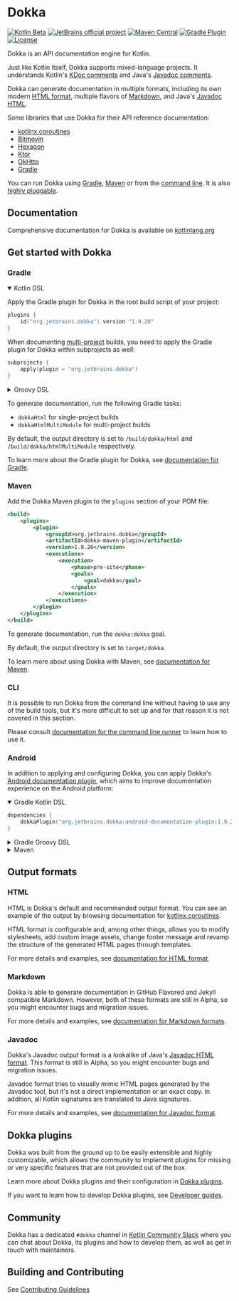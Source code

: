 # Dokka 

[![Kotlin Beta](https://kotl.in/badges/beta.svg)](https://kotlinlang.org/docs/components-stability.html)
[![JetBrains official project](https://jb.gg/badges/official.svg)](https://github.com/JetBrains#jetbrains-on-github)
[![Maven Central](https://img.shields.io/maven-central/v/org.jetbrains.dokka/org.jetbrains.dokka.gradle.plugin?label=MavenCentral&logo=apache-maven)](https://search.maven.org/artifact/org.jetbrains.dokka/org.jetbrains.dokka.gradle.plugin)
[![Gradle Plugin](https://img.shields.io/gradle-plugin-portal/v/org.jetbrains.dokka?label=Gradle&logo=gradle)](https://plugins.gradle.org/plugin/org.jetbrains.dokka)
[![License](https://img.shields.io/github/license/Kotlin/dokka.svg)](LICENSE.txt)

Dokka is an API documentation engine for Kotlin.

Just like Kotlin itself, Dokka supports mixed-language projects. It understands Kotlin's
[KDoc comments](https://kotlinlang.org/docs/kotlin-doc.html#kdoc-syntax) and Java's
[Javadoc comments](https://www.oracle.com/technical-resources/articles/java/javadoc-tool.html).

Dokka can generate documentation in multiple formats, including its own modern [HTML format](#html),
multiple flavors of [Markdown](#markdown), and Java's [Javadoc HTML](#javadoc).

Some libraries that use Dokka for their API reference documentation:

* [kotlinx.coroutines](https://kotlinlang.org/api/kotlinx.coroutines/kotlinx-coroutines-core/kotlinx.coroutines/)
* [Bitmovin](https://cdn.bitmovin.com/player/android/3/docs/index.html)
* [Hexagon](https://hexagonkt.com/api/index.html)
* [Ktor](https://api.ktor.io/)
* [OkHttp](https://square.github.io/okhttp/5.x/okhttp/okhttp3/)
* [Gradle](https://docs.gradle.org/current/kotlin-dsl/index.html)

You can run Dokka using [Gradle](https://kotlinlang.org/docs/dokka-gradle.html), 
[Maven](https://kotlinlang.org/docs/dokka-maven.html) or from the [command line](https://kotlinlang.org/docs/dokka-cli.html). 
It is also [highly pluggable](https://kotlinlang.org/docs/dokka-plugins.html).

## Documentation

Comprehensive documentation for Dokka is available on [kotlinlang.org](https://kotlinlang.org/docs/dokka-introduction.html)

## Get started with Dokka

### Gradle

<details open>
<summary>Kotlin DSL</summary>

Apply the Gradle plugin for Dokka in the root build script of your project:

```kotlin
plugins {
    id("org.jetbrains.dokka") version "1.9.20"
}
```

When documenting [multi-project](https://docs.gradle.org/current/userguide/multi_project_builds.html) builds, you need 
to apply the Gradle plugin for Dokka within subprojects as well:

```kotlin
subprojects {
    apply(plugin = "org.jetbrains.dokka")
}
```

</details>

<details>
<summary>Groovy DSL</summary>

Apply Gradle plugin for Dokka in the root project:

```groovy
plugins {
    id 'org.jetbrains.dokka' version '1.9.20'
}
```

When documenting [multi-project](https://docs.gradle.org/current/userguide/multi_project_builds.html) builds, you need 
to apply the Gradle plugin for Dokka within subprojects as well:

```groovy
subprojects {
    apply plugin: 'org.jetbrains.dokka'
}
```

</details>

To generate documentation, run the following Gradle tasks:

* `dokkaHtml` for single-project builds
* `dokkaHtmlMultiModule` for multi-project builds

By default, the output directory is set to `/build/dokka/html` and `/build/dokka/htmlMultiModule` respectively.

To learn more about the Gradle plugin for Dokka, see [documentation for Gradle](https://kotlinlang.org/docs/dokka-gradle.html).

### Maven

Add the Dokka Maven plugin to the `plugins` section of your POM file:

```xml
<build>
    <plugins>
        <plugin>
            <groupId>org.jetbrains.dokka</groupId>
            <artifactId>dokka-maven-plugin</artifactId>
            <version>1.9.20</version>
            <executions>
                <execution>
                    <phase>pre-site</phase>
                    <goals>
                        <goal>dokka</goal>
                    </goals>
                </execution>
            </executions>
        </plugin>
    </plugins>
</build>
```

To generate documentation, run the `dokka:dokka` goal.

By default, the output directory is set to `target/dokka`.

To learn more about using Dokka with Maven, see [documentation for Maven](https://kotlinlang.org/docs/dokka-maven.html).

### CLI

It is possible to run Dokka from the command line without having to use any of the build tools, but it's more
difficult to set up and for that reason it is not covered in this section.

Please consult [documentation for the command line runner](https://kotlinlang.org/docs/dokka-cli.html)
to learn how to use it.

### Android

In addition to applying and configuring Dokka, you can apply Dokka's 
[Android documentation plugin](plugins/android-documentation), which aims to improve documentation experience on the 
Android platform:

<details open>
<summary>Gradle Kotlin DSL</summary>

```kotlin
dependencies {
    dokkaPlugin("org.jetbrains.dokka:android-documentation-plugin:1.9.20")
}
```

</details>

<details>
<summary>Gradle Groovy DSL</summary>

```groovy
dependencies {
    dokkaPlugin 'org.jetbrains.dokka:android-documentation-plugin:1.9.20'
}
```

</details>

<details>
<summary>Maven</summary>

```xml
<plugin>
    <groupId>org.jetbrains.dokka</groupId>
    <artifactId>dokka-maven-plugin</artifactId>
    ...
    <configuration>
        <dokkaPlugins>
            <plugin>
                <groupId>org.jetbrains.dokka</groupId>
                <artifactId>android-documentation-plugin</artifactId>
                <version>1.9.20</version>
            </plugin>
        </dokkaPlugins>
    </configuration>
</plugin>
```

</details>

## Output formats

### HTML

HTML is Dokka's default and recommended output format. You can see an example of the output by browsing documentation 
for [kotlinx.coroutines](https://kotlinlang.org/api/kotlinx.coroutines/).

HTML format is configurable and, among other things, allows you to modify stylesheets, add custom image assets, change
footer message and revamp the structure of the generated HTML pages through templates.

For more details and examples, see [documentation for HTML format](https://kotlinlang.org/docs/dokka-html.html).

### Markdown

Dokka is able to generate documentation in GitHub Flavored and Jekyll compatible Markdown. However, both of these
formats are still in Alpha, so you might encounter bugs and migration issues.

For more details and examples, see [documentation for Markdown formats](https://kotlinlang.org/docs/dokka-markdown.html).

### Javadoc

Dokka's Javadoc output format is a lookalike of Java's 
[Javadoc HTML format](https://docs.oracle.com/en/java/javase/19/docs/api/index.html). This format is still in Alpha,
so you might encounter bugs and migration issues.

Javadoc format tries to visually mimic HTML pages generated by the Javadoc tool, but it's not a direct implementation 
or an exact copy. In addition, all Kotlin signatures are translated to Java signatures.

For more details and examples, see [documentation for Javadoc format](https://kotlinlang.org/docs/dokka-javadoc.html).

## Dokka plugins

Dokka was built from the ground up to be easily extensible and highly customizable, which allows the community to 
implement plugins for missing or very specific features that are not provided out of the box.

Learn more about Dokka plugins and their configuration in [Dokka plugins](https://kotlinlang.org/docs/dokka-plugins.html).

If you want to learn how to develop Dokka plugins, see
[Developer guides](https://kotlin.github.io/dokka/1.9.20/developer_guide/introduction/).

## Community

Dokka has a dedicated `#dokka` channel in [Kotlin Community Slack](https://surveys.jetbrains.com/s3/kotlin-slack-sign-up)
where you can chat about Dokka, its plugins and how to develop them, as well as get in touch with maintainers.

## Building and Contributing

See [Contributing Guidelines](CONTRIBUTING.md)
